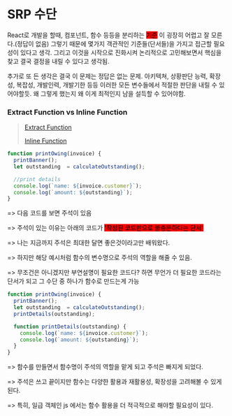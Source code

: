 # SRP 수단

React로 개발을 할때, 컴포넌트, 함수 등등을 분리하는 <mark style="background-color:red;">기준</mark> 이 굉장히 어렵고 잘 모른다.(정답이 없음) 그렇기 때문에 몇가지 객관적인 기준들(단서들)을 가지고 접근할 필요성이 있다고 생각. 그리고 이것을 시작으로 진화시켜 논리적으로 고민해보면서 핵심을 찾고 결국 결정을 내릴 수 있다고 생각됨.



추가로 또 든 생각은 결국 이 문제는 정답은 없는 문제. 아키텍쳐, 상황판단 능력, 확장성, 복잡성, 개발인력, 개발기한 등등 이러한 모든 변수들에서 적절한 판단을 내릴 수 있어야할듯. 왜 그렇게 했는지 왜 이게 최적인지 남을 설득할 수 있어야함.

### Extract Function vs Inline Function

> [Extract Function](https://refactoring.com/catalog/extractFunction.html)
>
> [Inline Function](https://refactoring.com/catalog/inlineFunction.html)

```javascript
function printOwing(invoice) {
  printBanner();
  let outstanding  = calculateOutstanding();

  //print details
  console.log(`name: ${invoice.customer}`);
  console.log(`amount: ${outstanding}`);  
}
```

\=> 다음 코드를 보면 주석이 있음

\=> 주석이 있는 이유는 아래의 코드가 <mark style="background-color:red;">'작성된 코드만으로 불충분하다는 단서'</mark>

\=> 나는 지금까지 주석은 최대한 달면 좋은것이라고만 배워왔다.

\=> 하지만 해당 예시처럼 함수의 변수명으로 주석의 역할을 해줄 수 있음.

\=> 무조건은 아니겠지만 부연설명이 필요한 코드다? 하면 무언가 더 필요한 코드라는 단서가 되고 그 수단 중 하나가 함수로 만드는게 가능

```javascript
function printOwing(invoice) {
  printBanner();
  let outstanding  = calculateOutstanding();
  printDetails(outstanding);

  function printDetails(outstanding) {
    console.log(`name: ${invoice.customer}`);
    console.log(`amount: ${outstanding}`);
  }
}
```

\=> 함수를 만들면서 함수명이 주석의 역할을 맡게 되고 주석은 빠지게 되었다.

\=> 주석은 쓰고 끝이지만 함수는 다양한 활용과 재활용성,  확장성을 고려해볼 수 있게 된다.

\=> 특히, 일급 객체인 js 에서는 함수 활용을 더 적극적으로 해야할 필요성이 있다.



